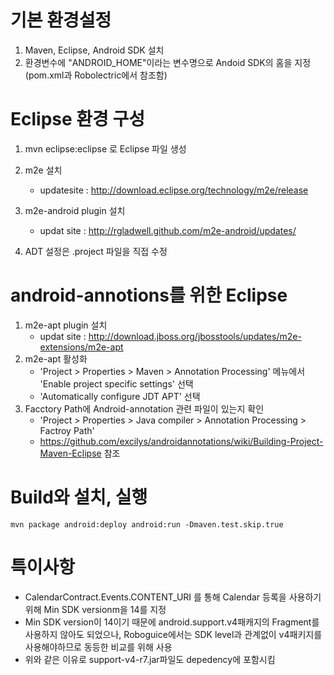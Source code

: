 # 기본 환경설정
1. Maven, Eclipse, Android SDK 설치
2. 환경변수에 "ANDROID_HOME"이라는 변수명으로 Andoid SDK의 홈을 지정 (pom.xml과 Robolectric에서 참조함)

# Eclipse 환경 구성
1. mvn eclipse:eclipse 로 Eclipse 파일 생성
2. m2e 설치
	- updatesite : http://download.eclipse.org/technology/m2e/release
3. m2e-android plugin 설치
	- updat site : http://rgladwell.github.com/m2e-android/updates/

4. ADT 설정은 .project 파일을 직접 수정

# android-annotions를 위한 Eclipse
1. m2e-apt plugin 설치
	- updat site : http://download.jboss.org/jbosstools/updates/m2e-extensions/m2e-apt
2. m2e-apt 활성화
	- 'Project > Properties > Maven > Annotation Processing' 메뉴에서 'Enable project specific settings' 선택
	- 'Automatically configure JDT APT' 선택
4. Facctory Path에 Android-annotation 관련 파일이 있는지 확인
	- 'Project > Properties > Java compiler > Annotation Processing > Factroy Path' 
	- https://github.com/excilys/androidannotations/wiki/Building-Project-Maven-Eclipse 참조

# Build와 설치, 실행
	mvn package android:deploy android:run -Dmaven.test.skip.true
	
# 특이사항
- CalendarContract.Events.CONTENT_URI 를 통해 Calendar 등록을 사용하기 위해  Min SDK versionm을 14를 지정
- Min SDK version이 14이기 때문에 android.support.v4패캐지의 Fragment를 사용하지 않아도 되었으나, Roboguice에서는 SDK level과 관계없이 v4패키지를 사용해야하므로 동등한 비교를 위해 사용
- 위와 같은 이유로 support-v4-r7.jar파일도 depedency에 포함시킴
